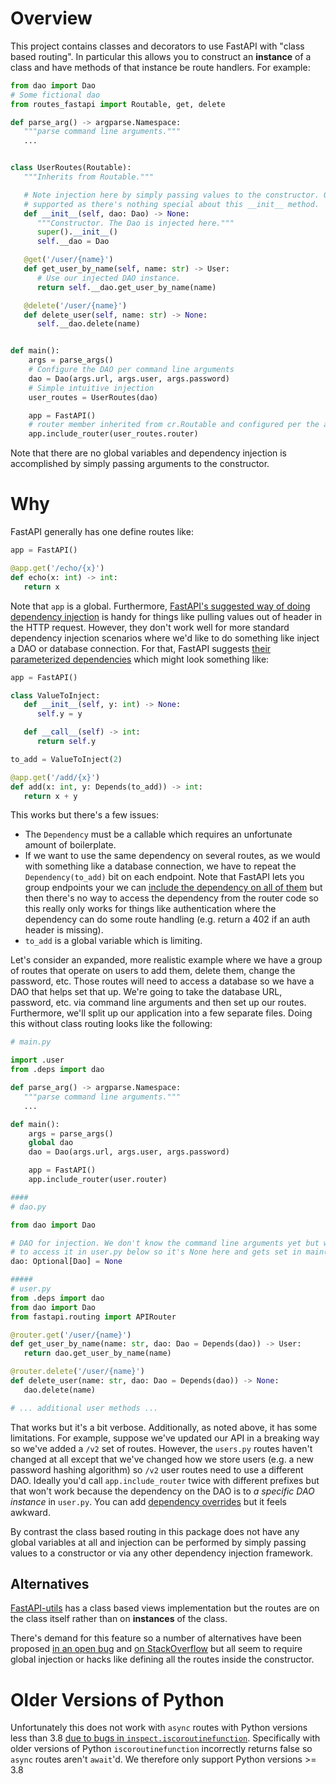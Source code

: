 # Overview

This project contains classes and decorators to use FastAPI with "class based routing". In particular this allows you to
construct an **instance** of a class and have methods of that instance be route handlers. For example:

```py
from dao import Dao
# Some fictional dao
from routes_fastapi import Routable, get, delete

def parse_arg() -> argparse.Namespace:
   """parse command line arguments."""
   ...


class UserRoutes(Routable):
   """Inherits from Routable."""

   # Note injection here by simply passing values to the constructor. Other injection frameworks also
   # supported as there's nothing special about this __init__ method.
   def __init__(self, dao: Dao) -> None:
      """Constructor. The Dao is injected here."""
      super().__init__()
      self.__dao = Dao

   @get('/user/{name}')
   def get_user_by_name(self, name: str) -> User:
      # Use our injected DAO instance.
      return self.__dao.get_user_by_name(name)

   @delete('/user/{name}')
   def delete_user(self, name: str) -> None:
      self.__dao.delete(name)


def main():
    args = parse_args()
    # Configure the DAO per command line arguments
    dao = Dao(args.url, args.user, args.password)
    # Simple intuitive injection
    user_routes = UserRoutes(dao)

    app = FastAPI()
    # router member inherited from cr.Routable and configured per the annotations.
    app.include_router(user_routes.router)
```

Note that there are no global variables and dependency injection is accomplished by simply passing arguments to the
constructor.

# Why

FastAPI generally has one define routes like:

```py
app = FastAPI()

@app.get('/echo/{x}')
def echo(x: int) -> int:
   return x
```

Note that `app` is a global. Furthermore, [FastAPI's suggested way of doing dependency
injection](https://fastapi.tiangolo.com/tutorial/dependencies/classes-as-dependencies/) is handy for things like pulling
values out of header in the HTTP request. However, they don't work well for more standard dependency injection scenarios
where we'd like to do something like inject a DAO or database connection. For that, FastAPI suggests [their
parameterized dependencies](https://fastapi.tiangolo.com/advanced/advanced-dependencies/) which might look something
like:

```py
app = FastAPI()

class ValueToInject:
   def __init__(self, y: int) -> None:
      self.y = y

   def __call__(self) -> int:
      return self.y

to_add = ValueToInject(2)

@app.get('/add/{x}')
def add(x: int, y: Depends(to_add)) -> int:
   return x + y
```

This works but there's a few issues:

* The `Dependency` must be a callable which requires an unfortunate amount of boilerplate.
* If we want to use the same dependency on several routes, as we would with something like a database connection, we
  have to repeat the `Dependency(to_add)` bit on each endpoint. Note that FastAPI lets you group endpoints your we can
  [include the dependency on all of them]( https://fastapi.tiangolo.com/tutorial/bigger-applications) but then there's
  no way to access the dependency from the router code so this really only works for things like authentication where
  the dependency can do some route handling (e.g. return a 402 if an auth header is missing).
* `to_add` is a global variable which is limiting.

Let's consider an expanded, more realistic example where we have a group of routes that operate on users to add them,
delete them, change the password, etc. Those routes will need to access a database so we have a DAO that helps set that
up. We're going to take the database URL, password, etc. via command line arguments and then set up our routes.
Furthermore, we'll split up our application into a few separate files. Doing this without class routing looks like the
following:

```py
# main.py

import .user
from .deps import dao

def parse_arg() -> argparse.Namespace:
   """parse command line arguments."""
   ...

def main():
    args = parse_args()
    global dao
    dao = Dao(args.url, args.user, args.password)

    app = FastAPI()
    app.include_router(user.router)

####
# dao.py

from dao import Dao

# DAO for injection. We don't know the command line arguments yet but we need to make this global as we need to be able
# to access it in user.py below so it's None here and gets set in main()
dao: Optional[Dao] = None

#####
# user.py
from .deps import dao
from dao import Dao
from fastapi.routing import APIRouter

@router.get('/user/{name}')
def get_user_by_name(name: str, dao: Dao = Depends(dao)) -> User:
   return dao.get_user_by_name(name)

@router.delete('/user/{name}')
def delete_user(name: str, dao: Dao = Depends(dao)) -> None:
   dao.delete(name)

# ... additional user methods ...
```

That works but it's a bit verbose. Additionally, as noted above, it has some limitations. For example, suppose we've
updated our API in a breaking way so we've added a `/v2` set of routes. However, the `users.py` routes haven't changed
at all except that we've changed how we store users (e.g. a new password hashing algorithm) so `/v2` user routes need to
use a different DAO. Ideally you'd call `app.include_router` twice with different prefixes but that won't work because
the dependency on the DAO is to _a specific DAO instance_ in `user.py`. You can add [dependency
overrides](https://fastapi.tiangolo.com/advanced/testing-dependencies/) but it feels awkward.

By contrast the class based routing in this package does not have any global variables at all and injection can be
performed by simply passing values to a constructor or via any other dependency injection framework.

## Alternatives

[FastAPI-utils](https://fastapi-utils.davidmontague.xyz/user-guide/class-based-views/) has a class based views
implementation but the routes are on the class itself rather than on **instances** of the class.

There's demand for this feature so a number of alternatives have been proposed [in an open
bug](https://github.com/tiangolo/fastapi/issues/270) and [on
StackOverflow](https://stackoverflow.com/q/63853813/1431244) but all seem to require global injection or hacks like
defining all the routes inside the constructor.

# Older Versions of Python

Unfortunately this does not work with `async` routes with Python versions less than 3.8 [due to bugs in
`inspect.iscoroutinefunction`](https://stackoverflow.com/a/52422903/1431244). Specifically with older versions of Python
`iscoroutinefunction` incorrectly returns false so `async` routes aren't `await`'d. We therefore only support Python
versions >= 3.8
